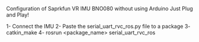 Configuration of Saprkfun VR IMU BNO080 without using Arduino
Just Plug and Play!



1- Connect the IMU
2- Paste the serial_uart_rvc_ros.py file to a package
3- catkin_make
4- rosrun <package_name> serial_uart_rvc_ros
